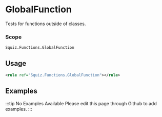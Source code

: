 # GlobalFunction

Tests for functions outside of classes.

### Scope

`Squiz.Functions.GlobalFunction`

## Usage

```xml
<rule ref="Squiz.Functions.GlobalFunction"></rule>
```

## Examples

:::tip No Examples Available
Please edit this page through Github to add examples.
:::